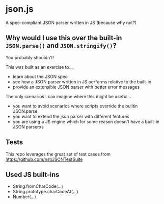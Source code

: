 # json.js

A spec-compliant JSON parser written in JS (because why not?)

## Why would I use this over the built-in `JSON.parse()` and `JSON.stringify()`?

You probably shouldn't!

This was built as an exercise to...

- learn about the JSON spec
- see how a JSON parser written in JS performs relative to the built-in
- provide an extensible JSON parser with better error messages

The only scenarios I can imagine where this might be useful...
- you want to avoid scenarios where scripts override the builtin JSON.parse
- you want to extend the json parser with different features
- you are using a JS engine which for some reason doesn't have a built-in JSON parserxs

## Tests

This repo leverages the great set of test cases from  https://github.com/nst/JSONTestSuite

## Used JS built-ins

- String.fromCharCode(...)
- String.prototype.charCodeAt(...)
- Number(...)